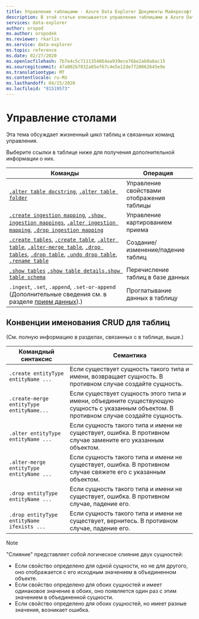 ```yaml
---
title: Управление таблицами - Azure Data Explorer Документы Майкрософт
description: В этой статье описывается управление таблицами в Azure Data Explorer.
services: data-explorer
author: orspod
ms.author: orspodek
ms.reviewer: rkarlin
ms.service: data-explorer
ms.topic: reference
ms.date: 02/27/2020
ms.openlocfilehash: 7b7e4c5c7111354864aa939ece76be2ab0a8ac15
ms.sourcegitcommit: 47a002b7032a05ef67c4e5e12de7720062645e9e
ms.translationtype: MT
ms.contentlocale: ru-RU
ms.lasthandoff: 04/15/2020
ms.locfileid: "81519573"
---
```

# <a name="tables-management"></a>Управление столами

Эта тема обсуждает жизненный цикл таблиц и связанных команд управления.

Выберите ссылки в таблице ниже для получения дополнительной информации о них.

| Команды                                                                                                                 | Операция                       |
|--------------------------------------------------------------------------------------------------------------------------|---------------------------------|
| [`.alter table docstring`](alter-table-docstring-command.md), [`.alter table folder`](alter-table-folder-command.md)                                                                                                                                                                                                   | Управление свойствами отображения таблицы |
| [`.create ingestion mapping`](create-ingestion-mapping-command.md), [`.show ingestion mappings`](show-ingestion-mapping-command.md), [`.alter ingestion mapping`](alter-ingestion-mapping-command.md), [`.drop ingestion mapping`](drop-ingestion-mapping-command.md)                                                                    | Управление картированием приема        |
| [`.create tables`](create-tables-command.md), [`.create table`](create-table-command.md), [`.alter table`](alter-table-command.md), [`.alter-merge table`](alter-table-command.md), [`.drop tables`](drop-table-command.md), [`.drop table`](drop-table-command.md), [`.undo drop table`](undo-drop-table-command.md), [`.rename table`](rename-table-command.md) | Создание/изменение/падение таблиц       |
| [`.show tables`](show-tables-command.md) [`.show table details`](show-table-details-command.md)[`.show table schema`](show-table-schema-command.md)                                                                                      | Перечисление таблиц в базе данных  |
| `.ingest`, `.set`, `.append`, `.set-or-append` (Дополнительные сведения см. в разделе [прием данных](./data-ingestion/index.md)).)                                                                                                                                                                                      | Проглатывание данных в таблицу     |

## <a name="crud-naming-conventions-for-tables"></a>Конвенции именования CRUD для таблиц 
(См. полную информацию в разделах, связанных с в таблице, выше.)
 
| Командный синтаксис                             | Семантика                                                                                                             |
|--------------------------------------------|-----------------------------------------------------------------------------------------------------------------------|
| `.create entityType entityName ...`        | Если существует сущность такого типа и имени, возвращает сущность. В противном случае создайте сущность.                          |
| `.create-merge entityType entityName...`   | Если существует сущность этого типа и имени, объедините существующую сущность с указанным объектом. В противном случае создайте сущность. |
| `.alter entityType entityName ...`         | Если сущность такого типа и имени не существует, ошибка. В противном случае замените его указанным объектом.            |
| `.alter-merge entityType entityName ...`   | Если сущность такого типа и имени не существует, ошибка. В противном случае свяжете его с указанным объектом.              |
| `.drop entityType entityName ...`          | Если сущность такого типа и имени не существует, ошибка. В противном случае, падение его.                                         |
| `.drop entityType entityName ifexists ...` | Если сущность такого типа и имени не существует, вернитесь. В противном случае, падение его.                                        |
 
> [!NOTE]
> "Слияние" представляет собой логическое слияние двух сущностей:
>
> * Если свойство определено для одной сущности, но не для другого, оно отображается с его исходным значением в объединенном объекте.
> * Если свойство определено для обоих сущностей и имеет одинаковое значение в обоих, оно появляется один раз с этим значением в объединенной сущности.
> * Если свойство определено для обоих сущностей, но имеет разные значения, возникает ошибка.